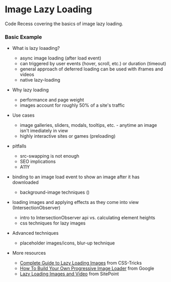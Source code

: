 # Image Lazy Loading

Code Recess covering the basics of image lazy loading.

### Basic Example

* What is lazy loaading?
  * async image loading (after load event)
  * can triggered by user events (hover, scroll, etc.) or duration (timeout) 
  * general approach of deferred loading can be used with iframes and videos
  * native lazy-loading 

* Why lazy loading
  * performance and page weight
  * images account for roughly 50% of a site's traffic

* Use cases
  * image galleries, sliders, modals, tooltips, etc. - anytime an image isn't imediately in view
  * highly interactive sites or games (preloading)

* pitfalls
  * src-swapping is not enough
  * SEO implications
  * A11Y


* binding to an image load event to show an image after it has downloaded
  * background-image techniques ()

* loading images and applying effects as they come into view (IntersectionObserver)
  * intro to IntersectionObserver api vs. calculating element heights
  * css techniques for lazy images

* Advanced techniques
  * placeholder images/icons, blur-up technique

* More resources
  * [Complete Guide to Lazy Loading Images](https://css-tricks.com/the-complete-guide-to-lazy-loading-images/) from CSS-Tricks
  * [How To Build Your Own Progressive Image Loader](https://www.sitepoint.com/how-to-build-your-own-progressive-image-loader/) from Google 
  * [Lazy Loading Images and Video](https://developers.google.com/web/fundamentals/performance/lazy-loading-guidance/images-and-video/) from SitePoint






